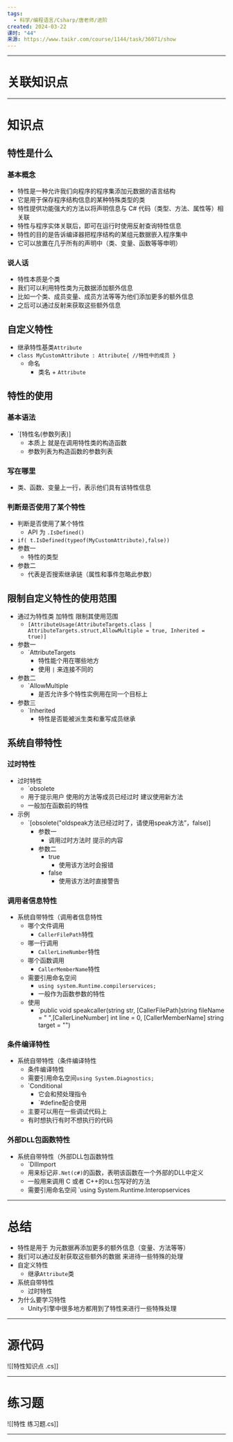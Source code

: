```yaml
---
tags:
  - 科学/编程语言/Csharp/唐老师/进阶
created: 2024-03-22
课时: "44"
来源: https://www.taikr.com/course/1144/task/36071/show
---
```


---
# 关联知识点



---
# 知识点

## 特性是什么

### 基本概念

- 特性是一种允许我们向程序的程序集添加元数据的语言结构
- 它是用于保存程序结构信息的某种特殊类型的类
- 特性提供功能强大的方法以将声明信息与 C# 代码（类型、方法、属性等）相关联
- 特性与程序实体关联后，即可在运行时使用反射查询特性信息
- 特性的目的是告诉编译器把程序结构的某组元数据嵌入程序集中
- 它可以放置在几乎所有的声明中（类、变量、函数等等申明）
### 说人话

- 特性本质是个类
- 我们可以利用特性类为元数据添加额外信息
- 比如一个类、成员变量、成员方法等等为他们添加更多的额外信息
- 之后可以通过反射来获取这些额外信息
## 自定义特性


- 继承特性基类`Attribute`
- `class MyCustomAttribute : Attribute{ //特性中的成员 }`
	- 命名
		- 类名 + `Attribute`
## 特性的使用

### 基本语法
- `[特性名(参数列表)]
	- 本质上 就是在调用特性类的构造函数
	- 参数列表为构造函数的参数列表
### 写在哪里
- 类、函数、变量上一行，表示他们具有该特性信息
### 判断是否使用了某个特性
- 判断是否使用了某个特性
	- API 为 `.IsDefined()`
- `if( t.IsDefined(typeof(MyCustomAttribute),false))`
- 参数一
	- 特性的类型
- 参数二
	- 代表是否搜索继承链（属性和事件忽略此参数）
## 限制自定义特性的使用范围

- 通过为特性类 加特性 限制其使用范围
	- `[AttributeUsage(AttributeTargets.class | AttributeTargets.struct,AllowMultiple = true, Inherited = true)]`
- 参数一
	- `AttributeTargets
		- 特性能个用在哪些地方
		- 使用 `|` 来连接不同的
- 参数二
	- `AllowMultiple
		- 是否允许多个特性实例用在同一个目标上
- 参数三
	- `Inherited
		- 特性是否能被派生类和重写成员继承
## 系统自带特性

### 过时特性

- 过时特性
	- `obsolete
	- 用于提示用户 使用的方法等成员已经过时 建议使用新方法
	- 一般加在函数前的特性
- 示例
	- `[obsolete("oldspeak方法已经过时了，请使用speak方法”，false)]
		- 参数一
			- 调用过时方法时 提示的内容
		- 参数二
			- true
				- 使用该方法时会报错
			- false
				- 使用该方法时直接警告
### 调用者信息特性

- 系统自带特性（调用者信息特性
	- 哪个文件调用
		- `CallerFilePath`特性
	- 哪一行调用
		- `CallerLineNumber`特性
	- 哪个函数调用
		- `CallerMemberName`特性
	- 需要引用命名空间 
		- `using system.Runtime.compilerservices;`
		- 一般作为函数参数的特性
	- 使用
		- `public void speakcaller(string str, [CallerFilePath]string fileName = " ",[CallerLineNumber] int line = 0, [CallerMemberName] string target = "")
### 条件编译特性

- 系统自带特性（条件编译特性
	- 条件编译特性
	- 需要引用命名空间`using System.Diagnostics;`
	- `Conditional
		- 它会和预处理指令 
		- `#define配合使用
	- 主要可以用在一些调试代码上
	- 有时想执行有时不想执行的代码
### 外部DLL包函数特性

- 系统自带特性（外部DLL包函数特性
	- `DllImport
	- 用来标记非`.Net(c#)`的函数，表明该函数在一个外部的DLL中定义
	- 一般用来调用 C 或者 C++的`DLL`包写好的方法
	- 需要引用命名空间 `using System.Runtime.Interopservices

---
# 总结

- 特性是用于 为元数据再添加更多的额外信息（变量、方法等等）
- 我们可以通过反射获取这些额外的数据 来进待一些特殊的处理
- 自定义特性
	- 继承`Attribute`类
- 系统自带特性
	- 过时特性
- 为什么要学习特性
	- Unity引擎中很多地方都用到了特性来进行一些特殊处理

---
# 源代码

![[特性知识点 .cs]]

---
# 练习题

![[特性 练习题.cs]]

---

